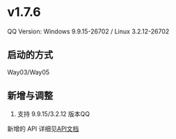 # v1.7.6

QQ Version: Windows 9.9.15-26702 / Linux 3.2.12-26702

## 启动的方式
Way03/Way05

## 新增与调整
1. 支持 9.9.15/3.2.12 版本QQ

新增的 API 详细见[API文档](https://napneko.github.io/zh-CN/develop/extends_api)
